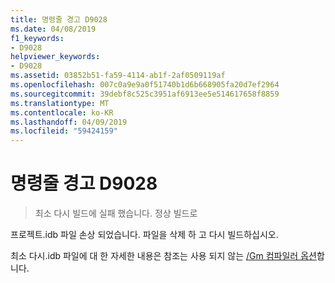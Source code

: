 ```yaml
---
title: 명령줄 경고 D9028
ms.date: 04/08/2019
f1_keywords:
- D9028
helpviewer_keywords:
- D9028
ms.assetid: 03852b51-fa59-4114-ab1f-2af0509119af
ms.openlocfilehash: 007c0a9e9a0f51740b1d6b668905fa20d7ef2964
ms.sourcegitcommit: 39debf8c525c3951af6913ee5e514617658f8859
ms.translationtype: MT
ms.contentlocale: ko-KR
ms.lasthandoff: 04/09/2019
ms.locfileid: "59424159"
---
```

# <a name="command-line-warning-d9028"></a>명령줄 경고 D9028

> 최소 다시 빌드에 실패 했습니다. 정상 빌드로

프로젝트.idb 파일 손상 되었습니다. 파일을 삭제 하 고 다시 빌드하십시오.

최소 다시.idb 파일에 대 한 자세한 내용은 참조는 사용 되지 않는 [/Gm 컴파일러 옵션](../../build/reference/gm-enable-minimal-rebuild.md)합니다.